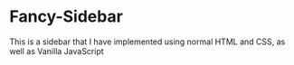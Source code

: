 # Fancy-Sidebar
This is a sidebar that I have implemented using normal HTML and CSS, as well as Vanilla JavaScript 
